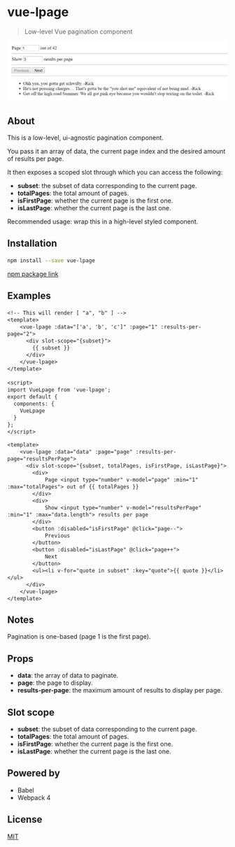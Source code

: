 # vue-lpage

> Low-level Vue pagination component

![screenshot](./screenshot.png)

## About

This is a low-level, ui-agnostic pagination component.

You pass it an array of data, the current page index and the desired amount of results per page.

It then exposes a scoped slot through which you can access the following:

* __subset__: the subset of data corresponding to the current page.
* __totalPages__: the total amount of pages.
* __isFirstPage__: whether the current page is the first one.
* __isLastPage__: whether the current page is the last one.

Recommended usage: wrap this in a high-level styled component.

## Installation

```bash
npm install --save vue-lpage
```

[npm package link](https://www.npmjs.com/package/vue-lpage)

## Examples

```vue
<!-- This will render [ "a", "b" ] -->
<template>
    <vue-lpage :data="['a', 'b', 'c']" :page="1" :results-per-page="2">
      <div slot-scope="{subset}">
        {{ subset }}
      </div>
    </vue-lpage>
</template>

<script>
import VueLpage from 'vue-lpage';
export default {
  components: {
    VueLpage
  }
};
</script>
```

```vue
<template>
    <vue-lpage :data="data" :page="page" :results-per-page="resultsPerPage">
      <div slot-scope="{subset, totalPages, isFirstPage, isLastPage}">
        <div>
            Page <input type="number" v-model="page" :min="1" :max="totalPages"> out of {{ totalPages }}
        </div>
        <div>
            Show <input type="number" v-model="resultsPerPage" :min="1" :max="data.length"> results per page
        </div>
        <button :disabled="isFirstPage" @click="page--">
            Previous
        </button>
        <button :disabled="isLastPage" @click="page++">
            Next
        </button>
        <ul><li v-for="quote in subset" :key="quote">{{ quote }}</li></ul>
      </div>
    </vue-lpage>
</template>
```

## Notes

Pagination is one-based (page 1 is the first page).

## Props

* __data__: the array of data to paginate.
* __page__: the page to display.
* __results-per-page__: the maximum amount of results to display per page.

## Slot scope

* __subset__: the subset of data corresponding to the current page.
* __totalPages__: the total amount of pages.
* __isFirstPage__: whether the current page is the first one.
* __isLastPage__: whether the current page is the last one.

## Powered by

* Babel
* Webpack 4

## License

[MIT](http://opensource.org/licenses/MIT)

